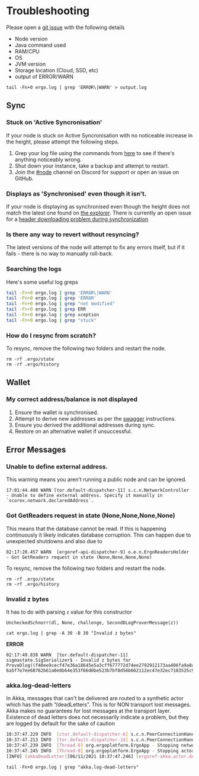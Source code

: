 # Troubleshooting

Please open a [git issue](https://github.com/ergoplatform/ergo/issues/new/choose) with the following details

- Node version
- Java command used
- RAM/CPU
- OS
- JVM version
- Storage location (Cloud, SSD, etc)
- output of ERROR/WARN


```
tail -Fn+0 ergo.log | grep 'ERROR\|WARN' > output.log
```

## Sync

### Stuck on 'Active Syncronisation' 

If your node is stuck on Active Syncronisation with no noticeable increase in the height, please attempt the following steps.

1. Grep your log file using the commands from [here](/commands) to see if there's anything noticeably wrong.
2. Shut down your instance, take a backup and attempt to restart.
3. Join the [#node](https://discord.gg/jjRP2uNAv5) channel on Discord for support or open an issue on GitHub.

### Displays as 'Synchronised' even though it isn't.

If your node is displaying as synchronised even though the height does not match the latest one found on [the explorer](https://explorer.ergoplatform.com/). There is currently an open issue for a [header downloading problem during synchronization](https://github.com/ergoplatform/ergo/issues/1657)


### Is there any way to revert without resyncing?

The latest versions of the node will attempt to fix any errors itself, but if it fails - there is no way to manually roll-back. 

### Searching the logs

Here's some useful log greps

```bash
tail -Fn+0 ergo.log | grep 'ERROR\|WARN'
tail -Fn+0 ergo.log | grep 'ERROR'
tail -Fn+0 ergo.log | grep "not modified"
tail -Fn+0 ergo.log | grep ERR
tail -Fn+0 ergo.log | grep xception
tail -Fn+0 ergo.log | grep "stuck"
```

### How do I resync from scratch? 

To resync, remove the following two folders and restart the node. 

```
rm -rf .ergo/state
rm -rf .ergo/history
```

## Wallet

### My correct address/balance is not displayed

1. Ensure the wallet is synchronised.
2. Attempt to derive new addresses as per the [swagger](/node/swagger) instructions.
3. Ensure you derived the additional addresses during sync.
4. Restore on an alternative wallet if unsuccessful.  


## Error Messages

### Unable to define external address. 

This warning means you aren't running a public node and can be ignored.

```
17:01:44.408 WARN [tor.default-dispatcher-11] s.c.n.NetworkController - Unable to define external address. Specify it manually in `scorex.network.declaredAddress`.
```


###  Got GetReaders request in state (None,None,None,None)

This means that the database cannot be read. If this is happening continuously it likely indicates database corruption. This can happen due to unexpected shutdowns and also due to 

```
02:17:20.457 WARN  [ergoref-api-dispatcher-9] o.e.n.ErgoReadersHolder - Got GetReaders request in state (None,None,None,None)
```

To resync, remove the following two folders and restart the node. 

```
rm -rf .ergo/state
rm -rf .ergo/history
```


### Invalid z bytes

It has to do with parsing `z` value for this constructor 
```
UncheckedSchnorr(dl, None, challenge, SecondDLogProverMessage(z))
```

```
cat ergo.log | grep -A 30 -B 30 "Invalid z bytes"
```

**ERROR**

```
02:17:49.838 WARN  [tor.default-dispatcher-11] sigmastate.SigSerializer$ - Invalid z bytes for ProveDlog((f40ee9cecf47e36a18645e5a3cff677772d74ee2792912173aa406fa9a8a2ef4,4d058f2cdd0711eea49a9f289c4643391639a2e323be900b0e2e06cb562c45ba,1)): 6a5f7e7ee68762b61a0e8b64e353f66d0be523b7bf8d56b662112ec47e32ec7183525c9851a608885a34051bc971d6c8600c88d8ce1713
```

### akka.log-dead-letters

In Akka, messages that can't be delivered are routed to a synthetic actor which has the path “/deadLetters”. This is for NON transport lost messages. Akka makes no guarantees for lost messages at the transport layer. Existence of dead letters does not necessarily indicate a problem, but they are logged by default for the sake of caution

```bash
10:37:47.229 INFO  [ctor.default-dispatcher-6] s.c.n.PeerConnectionHandler - Peer handler to ConnectionId(remote=/108.20.208.49:57345, local=/MY_IP:9030, direction=Incoming) destroyed
10:37:47.213 INFO  [tor.default-dispatcher-14] s.c.n.PeerConnectionHandler - Peer handler to ConnectionId(remote=/74.208.214.22:43520, local=/MY_IP:9030, direction=Incoming) destroyed
10:37:47.239 INFO  [Thread-0] org.ergoplatform.ErgoApp - Stopping network services
10:37:47.245 INFO  [Thread-0] org.ergoplatform.ErgoApp - Stopping actors (incl. block generator)
[INFO] [akkaDeadLetter][06/11/2021 10:37:47.246] [ergoref-akka.actor.default-dispatcher-7] [akka://ergoref/user/networkController] Message [scorex.core.network.NetworkController$ReceivableMessages$ShutdownNetwork$] to Actor[akka://ergoref/user/networkController#-2029702693] was not delivered. [4] dead letters encountered. If this is not an expected behavior then Actor[akka://ergoref/user/networkController#-2029702693] may have terminated unexpectedly. This logging can be turned off or adjusted with configuration settings 'akka.log-dead-letters' and 'akka.log-dead-letters-during-shutdown'.
```

```
tail -Fn+0 ergo.log | grep "akka.log-dead-letters"
```



